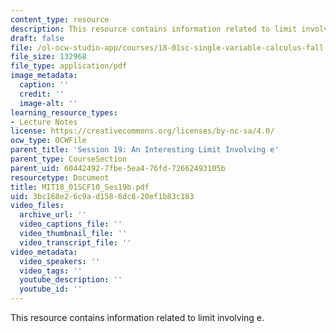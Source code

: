 ```yaml
---
content_type: resource
description: This resource contains information related to limit involving e.
draft: false
file: /ol-ocw-studio-app/courses/18-01sc-single-variable-calculus-fall-2010/3bc168e26c9ad1586dc820ef1b83c183_MIT18_01SCF10_Ses19b.pdf
file_size: 132968
file_type: application/pdf
image_metadata:
  caption: ''
  credit: ''
  image-alt: ''
learning_resource_types:
- Lecture Notes
license: https://creativecommons.org/licenses/by-nc-sa/4.0/
ocw_type: OCWFile
parent_title: 'Session 19: An Interesting Limit Involving e'
parent_type: CourseSection
parent_uid: 60442492-7fbe-5ea4-76fd-72662493105b
resourcetype: Document
title: MIT18_01SCF10_Ses19b.pdf
uid: 3bc168e2-6c9a-d158-6dc8-20ef1b83c183
video_files:
  archive_url: ''
  video_captions_file: ''
  video_thumbnail_file: ''
  video_transcript_file: ''
video_metadata:
  video_speakers: ''
  video_tags: ''
  youtube_description: ''
  youtube_id: ''
---
```

This resource contains information related to limit involving e.